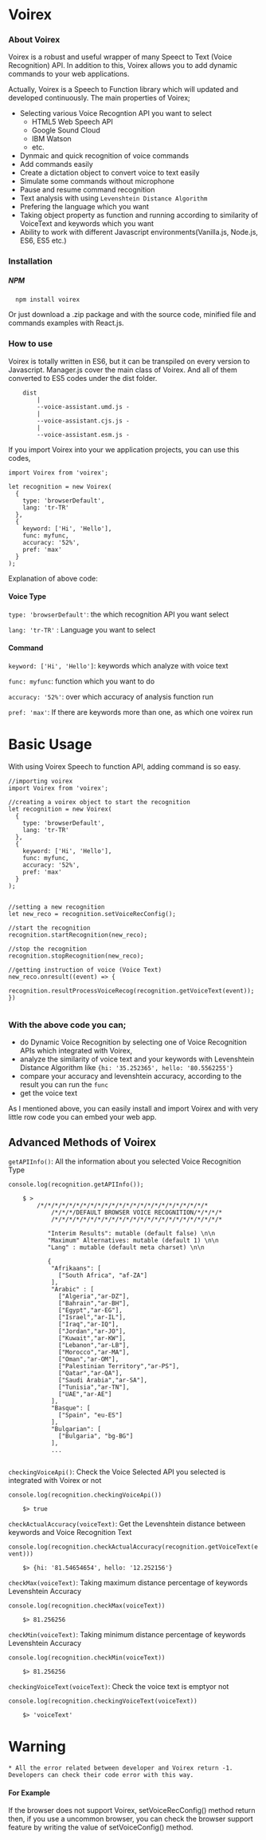 
# Voirex

### About Voirex
Voirex is a robust and useful wrapper of many Speect to Text (Voice Recognition) API. In addition to this, Voirex allows you to add dynamic commands to your web applications.

Actually, Voirex is a Speech to Function library which will updated and developed continuously. The main properties of Voirex;

* Selecting various Voice Recogntion API you want to select 
    - HTML5 Web Speech API
    - Google Sound Cloud
    - IBM Watson
    - etc.
* Dynmaic and quick recognition of voice commands
* Add commands easily 
* Create a dictation object to convert voice to text easily
* Simulate some commands without microphone
* Pause and resume command recognition
* Text analysis with using ```Levenshtein Distance Algorithm```
* Prefering the language which you want 
* Taking object property as function and running according to similarity of VoiceText and keywords which you want
* Ability to work with different Javascript environments(Vanilla.js, Node.js, ES6, ES5 etc.)

### Installation
##### NPM
      npm install voirex
Or just download a .zip package and with the source code, minified file and commands examples with React.js.
### How to use
Voirex is totally written in ES6, but it can be transpiled on every version to Javascript. Manager.js cover the main class of Voirex. And all of them converted to ES5 codes under the dist folder. 
        
        
        
        dist
            |
            --voice-assistant.umd.js -
            |
            --voice-assistant.cjs.js -
            |
            --voice-assistant.esm.js -
            
 
If you import Voirex into your we application projects, you can use this codes,

```
import Voirex from 'voirex';

let recognition = new Voirex(
  {
    type: 'browserDefault',
    lang: 'tr-TR'
  },
  {
    keyword: ['Hi', 'Hello'],
    func: myfunc,
    accuracy: '52%',
    pref: 'max'
  }
);
```

Explanation of above code:

#### Voice Type 

```type: 'browserDefault'```: the which recognition API you want select

```lang: 'tr-TR'``` : Language you want to select

#### Command

```keyword: ['Hi', 'Hello']```: keywords which analyze with voice text

```func: myfunc```: function which you want to do

```accuracy: '52%'```: over which accuracy of analysis function run

```pref: 'max'```: If there are keywords more than one, as which one  voirex run

# Basic Usage
With using Voirex Speech to function API, adding command is so easy.
```
//importing voirex
import Voirex from 'voirex';

//creating a voirex object to start the recognition
let recognition = new Voirex(
  {
    type: 'browserDefault',
    lang: 'tr-TR'
  },
  {
    keyword: ['Hi', 'Hello'],
    func: myfunc,
    accuracy: '52%',
    pref: 'max'
  }
);


//setting a new recognition 
let new_reco = recognition.setVoiceRecConfig();

//start the recognition
recognition.startRecognition(new_reco);

//stop the recognition 
recognition.stopRecognition(new_reco);

//getting instruction of voice (Voice Text)
new_reco.onresult((event) => {
    recognition.resultProcessVoiceRecog(recognition.getVoiceText(event));
})


```

### With the above code you can;
* do Dynamic Voice Recognition by selecting one of Voice Recognition APIs which integrated with Voirex,
* analyze the similarity of voice text and your keywords with Levenshtein Distance Algorithm like 
```{hi: '35.252365', hello: '80.5562255'}```
* compare your accuracy and levenshtein accuracy, according to the result you can run the ```func```
* get the voice text

As I mentioned above, you can easily install and import Voirex and with very little row code you can embed your web app.

## Advanced Methods of Voirex
```getAPIInfo()```: All the information about you selected Voice Recognition Type

```console.log(recognition.getAPIInfo());```



```
    $ >  
        /*/*/*/*/*/*/*/*/*/*/*/*/*/*/*/*/*/*/*/*/*/*/*/*
            /*/*/*/DEFAULT BROWSER VOICE RECOGNITION/*/*/*/*
            /*/*/*/*/*/*/*/*/*/*/*/*/*/*/*/*/*/*/*/*/*/*/*/*

           "Interim Results": mutable (default false) \n\n
           "Maximum" Alternatives: mutable (default 1) \n\n
           "Lang" : mutable (default meta charset) \n\n
           
           { 
            "Afrikaans": [
              ["South Africa", "af-ZA"]
            ],
            "Arabic" : [
              ["Algeria","ar-DZ"],
              ["Bahrain","ar-BH"],
              ["Egypt","ar-EG"],
              ["Israel","ar-IL"],
              ["Iraq","ar-IQ"],
              ["Jordan","ar-JO"],
              ["Kuwait","ar-KW"],
              ["Lebanon","ar-LB"],
              ["Morocco","ar-MA"],
              ["Oman","ar-OM"],
              ["Palestinian Territory","ar-PS"],
              ["Qatar","ar-QA"],
              ["Saudi Arabia","ar-SA"],
              ["Tunisia","ar-TN"],
              ["UAE","ar-AE"]
            ],
            "Basque": [
              ["Spain", "eu-ES"]
            ],
            "Bulgarian": [
              ["Bulgaria", "bg-BG"]
            ],
            ...
   
```

```checkingVoiceApi()```: Check the Voice Selected API you selected is integrated with Voirex or not

```console.log(recognition.checkingVoiceApi())```

```
    $> true
```

```checkActualAccuracy(voiceText)```: Get the Levenshtein distance between keywords and Voice Recognition Text

```console.log(recognition.checkActualAccuracy(recognition.getVoiceText(event)))```

```
    $> {hi: '81.54654654', hello: '12.252156'}
```

```checkMax(voiceText)```: Taking maximum distance percentage of keywords Levenshtein Accuracy

```console.log(recognition.checkMax(voiceText))```

```
    $> 81.256256
```

```checkMin(voiceText)```: Taking minimum distance percentage of keywords Levenshtein Accuracy

```console.log(recognition.checkMin(voiceText))```

```
    $> 81.256256
```

```checkingVoiceText(voiceText)```: Check the voice text is emptyor not

```console.log(recognition.checkingVoiceText(voiceText))```

```
    $> 'voiceText'
```


# Warning

    * All the error related between developer and Voirex return -1. Developers can check their code error with this way.
#### For Example
If the browser does not support Voirex, setVoiceRecConfig() method return then, if you use a uncommon browser, you can check the browser support feature by writing the value of setVoiceConfig() method.










   











